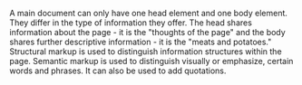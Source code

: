 A main document can only have one head element and one body element.
They differ in the type of information they offer. The head shares information about the page - it is the "thoughts of the page" and the body shares further descriptive information - it is the "meats and potatoes."
Structural markup is used to distinguish information structures within the page. Semantic markup is used to distinguish visually or emphasize, certain words and phrases. It can also be used to add quotations. 

